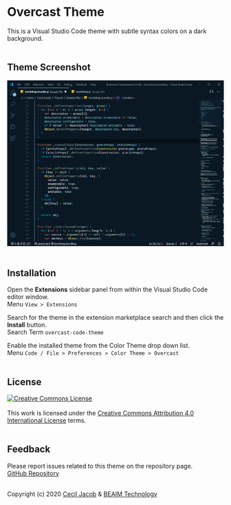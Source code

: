 # Overcast Theme

This is a Visual Studio Code theme with subtle syntax colors on a dark background.
<br><br>


## Theme Screenshot

![Overcast - Dark Blue Theme](./image/overcast-dark-blue-theme-screenshot.png)
<br><br>


## Installation

Open the __Extensions__ sidebar panel from within the Visual Studio Code editor window.<br>
Menu `View > Extensions`


Search for the theme in the extension marketplace search and then click the __Install__ button.<br>
Search Term `overcast-code-theme`


Enable the installed theme from the Color Theme drop down list.<br>
Menu `Code / File > Preferences > Color Theme > Overcast`
<br><br>


## License

<a rel="license" href="https://creativecommons.org/licenses/by/4.0/"><img alt="Creative Commons License" style="border-width:0" src="https://i.creativecommons.org/l/by/4.0/88x31.png" /></a>
<br><br>
This work is licensed under the <a rel="license" href="https://creativecommons.org/licenses/by/4.0/">Creative Commons Attribution 4.0 International License</a> terms.
<br><br>


## Feedback

Please report issues related to this theme on the repository page.<br>
[GitHub Repository](https://github.com/ceciljacob/overcast-code-theme/issues)
<br><br>

Copyright (c) 2020 <a href="https://www.ceciljacob.com">Cecil Jacob</a> &amp; <a href="https://www.beaim.com/">BEAIM Technology</a>
<br>
